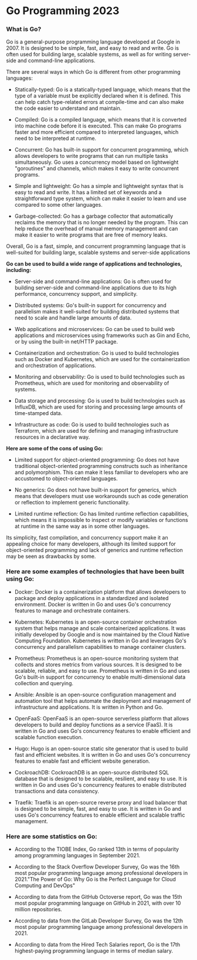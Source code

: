 # Go Programming 2023

### What is Go?

Go is a general-purpose programming language developed at Google in 2007. It is designed to be simple, fast, and easy to read and write. Go is often used for building large, scalable systems, as well as for writing server-side and command-line applications.

There are several ways in which Go is different from other programming languages:

* Statically-typed: Go is a statically-typed language, which means that the type of a variable must be explicitly declared when it is defined. This can help catch type-related errors at compile-time and can also make the code easier to understand and maintain.
    
* Compiled: Go is a compiled language, which means that it is converted into machine code before it is executed. This can make Go programs faster and more efficient compared to interpreted languages, which need to be interpreted at runtime.
    
* Concurrent: Go has built-in support for concurrent programming, which allows developers to write programs that can run multiple tasks simultaneously. Go uses a concurrency model based on lightweight "goroutines" and channels, which makes it easy to write concurrent programs.
    
* Simple and lightweight: Go has a simple and lightweight syntax that is easy to read and write. It has a limited set of keywords and a straightforward type system, which can make it easier to learn and use compared to some other languages.
    
* Garbage-collected: Go has a garbage collector that automatically reclaims the memory that is no longer needed by the program. This can help reduce the overhead of manual memory management and can make it easier to write programs that are free of memory leaks.
    

Overall, Go is a fast, simple, and concurrent programming language that is well-suited for building large, scalable systems and server-side applications

**Go can be used to build a wide range of applications and technologies, including:**

* Server-side and command-line applications: Go is often used for building server-side and command-line applications due to its high performance, concurrency support, and simplicity.
    
* Distributed systems: Go's built-in support for concurrency and parallelism makes it well-suited for building distributed systems that need to scale and handle large amounts of data.
    
* Web applications and microservices: Go can be used to build web applications and microservices using frameworks such as Gin and Echo, or by using the built-in net/HTTP package.
    
* Containerization and orchestration: Go is used to build technologies such as Docker and Kubernetes, which are used for the containerization and orchestration of applications.
    
* Monitoring and observability: Go is used to build technologies such as Prometheus, which are used for monitoring and observability of systems.
    
* Data storage and processing: Go is used to build technologies such as InfluxDB, which are used for storing and processing large amounts of time-stamped data.
    
* Infrastructure as code: Go is used to build technologies such as Terraform, which are used for defining and managing infrastructure resources in a declarative way.
    

**Here are some of the cons of using Go:**

* Limited support for object-oriented programming: Go does not have traditional object-oriented programming constructs such as inheritance and polymorphism. This can make it less familiar to developers who are accustomed to object-oriented languages.
    
* No generics: Go does not have built-in support for generics, which means that developers must use workarounds such as code generation or reflection to implement generic functionality.
    
* Limited runtime reflection: Go has limited runtime reflection capabilities, which means it is impossible to inspect or modify variables or functions at runtime in the same way as in some other languages.
    

Its simplicity, fast compilation, and concurrency support make it an appealing choice for many developers, although its limited support for object-oriented programming and lack of generics and runtime reflection may be seen as drawbacks by some.

### Here are some examples of technologies that have been built using Go:

* Docker: Docker is a containerization platform that allows developers to package and deploy applications in a standardized and isolated environment. Docker is written in Go and uses Go's concurrency features to manage and orchestrate containers.
    
* Kubernetes: Kubernetes is an open-source container orchestration system that helps manage and scale containerized applications. It was initially developed by Google and is now maintained by the Cloud Native Computing Foundation. Kubernetes is written in Go and leverages Go's concurrency and parallelism capabilities to manage container clusters.
    
* Prometheus: Prometheus is an open-source monitoring system that collects and stores metrics from various sources. It is designed to be scalable, reliable, and easy to use. Prometheus is written in Go and uses Go's built-in support for concurrency to enable multi-dimensional data collection and querying.
    
* Ansible: Ansible is an open-source configuration management and automation tool that helps automate the deployment and management of infrastructure and applications. It is written in Python and Go.
    
* OpenFaaS: OpenFaaS is an open-source serverless platform that allows developers to build and deploy functions as a service (FaaS). It is written in Go and uses Go's concurrency features to enable efficient and scalable function execution.
    
* Hugo: Hugo is an open-source static site generator that is used to build fast and efficient websites. It is written in Go and uses Go's concurrency features to enable fast and efficient website generation.
    
* CockroachDB: CockroachDB is an open-source distributed SQL database that is designed to be scalable, resilient, and easy to use. It is written in Go and uses Go's concurrency features to enable distributed transactions and data consistency.
    
* Traefik: Traefik is an open-source reverse proxy and load balancer that is designed to be simple, fast, and easy to use. It is written in Go and uses Go's concurrency features to enable efficient and scalable traffic management.
    

### Here are some statistics on Go:

* According to the TIOBE Index, Go ranked 13th in terms of popularity among programming languages in September 2021.
    
* According to the Stack Overflow Developer Survey, Go was the 16th most popular programming language among professional developers in 2021."The Power of Go: Why Go is the Perfect Language for Cloud Computing and DevOps"
    
* According to data from the GitHub Octoverse report, Go was the 15th most popular programming language on GitHub in 2021, with over 10 million repositories.
    
* According to data from the GitLab Developer Survey, Go was the 12th most popular programming language among professional developers in 2021.
    
* According to data from the Hired Tech Salaries report, Go is the 17th highest-paying programming language in terms of median salary.